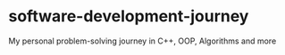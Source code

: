 # software-development-journey
My personal problem-solving journey in C++, OOP, Algorithms and more
